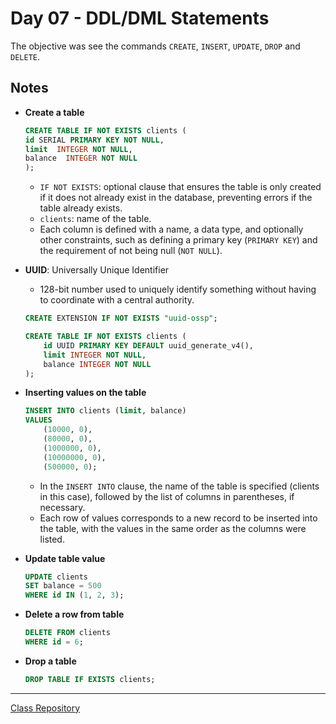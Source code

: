# Day 07 - DDL/DML Statements

The objective was see the commands `CREATE`, `INSERT`, `UPDATE`, `DROP` and `DELETE`.

## Notes

- **Create a table**
    ```sql
    CREATE TABLE IF NOT EXISTS clients (
    id SERIAL PRIMARY KEY NOT NULL,
    limit  INTEGER NOT NULL,
    balance  INTEGER NOT NULL
    );
    ```
    - `IF NOT EXISTS`: optional clause that ensures the table is only created if it does not already exist in the database, preventing errors if the table already exists.
    - `clients`: name of the table.
    - Each column is defined with a name, a data type, and optionally other constraints, such as defining a primary key (`PRIMARY KEY`) and the requirement of not being null (`NOT NULL`).

- **UUID**: Universally Unique Identifier
    - 128-bit number used to uniquely identify something without having to coordinate with a central authority.
    ```sql
    CREATE EXTENSION IF NOT EXISTS "uuid-ossp";

    CREATE TABLE IF NOT EXISTS clients (
        id UUID PRIMARY KEY DEFAULT uuid_generate_v4(),
        limit INTEGER NOT NULL,
        balance INTEGER NOT NULL
    );
    ```

- **Inserting values on the table**
    ```sql
    INSERT INTO clients (limit, balance)
    VALUES
        (10000, 0),
        (80000, 0),
        (1000000, 0),
        (10000000, 0),
        (500000, 0);
    ```
    - In the `INSERT INTO` clause, the name of the table is specified (clients in this case), followed by the list of columns in parentheses, if necessary.
    - Each row of values corresponds to a new record to be inserted into the table, with the values in the same order as the columns were listed.

- **Update table value**
    ```sql
    UPDATE clients
    SET balance = 500
    WHERE id IN (1, 2, 3);
    ```

- **Delete a row from table**
    ```sql
    DELETE FROM clients
    WHERE id = 6;
    ```

- **Drop a table**
    ```sql
    DROP TABLE IF EXISTS clients;
    ```

--------------
[Class Repository](https://github.com/lvgalvao/data-engineering-roadmap/tree/main/Bootcamp%20-%20SQL%20e%20Analytics/Aula-07)
    